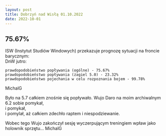 ```yaml
---
layout: post
title: Dobrzyń nad Wisłą 01.10.2022
date: 2022-10-01
---
```


## 75.67%  

ISW (Instytut Studiów Windowych) przekazuje prognozę sytuacji na froncie barycznym:  
DnW jutro:  

    prawdopodobieństwo popływania (ogólne) - 75.67%  
    prawdopodobieństwo popływania (żagiel 5.0) - 23.32%  
    prawdopodobieństwo pojechania w celu rozpoznania bojem - 99.78%  

MichalG  

Było na 5.7 całkiem znośnie się popływało.
Wujo Daro na moim archiwalnym 6.2 sobie pomykał,  
i pomykał,  
i pomylał,
aż całkiem zdechło raptem i niespodziewanie.  

Wobec tego Wujo zakończył sesję wyczerpującym treningiem wpław jako holownik sprzętu...
MichalG
